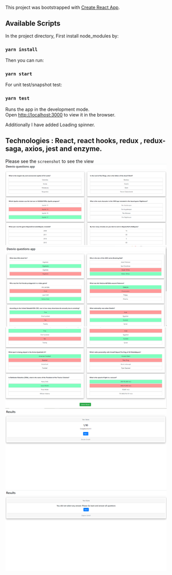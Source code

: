This project was bootstrapped with [Create React App](https://github.com/facebook/create-react-app).

## Available Scripts

In the project directory, First install node_modules
by:

### `yarn install`

Then you can run:

### `yarn start`

For unit test/snapshot test:

### `yarn test`

Runs the app in the development mode.<br />
Open [http://localhost:3000](http://localhost:3000) to view it in the browser.

Additionally I have added Loading spinner.

Technologies : React, react hooks, redux , redux-saga, axios, jest and enzyme.
---
Please see the `screenshot` to see the view
![screenshot](screenshots/0.PNG)
![screenshot](screenshots/1.PNG)
![screenshot](screenshots/2.PNG)
![screenshot](screenshots/3.PNG)
![screenshot](screenshots/4.PNG)
